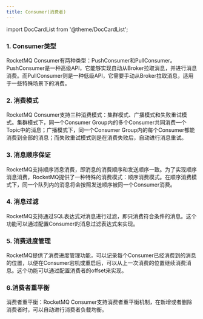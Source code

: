```yaml
---
title: Consumer(消费者)
---
```


import DocCardList from '@theme/DocCardList';

<DocCardList />

### 1. Consumer类型

RocketMQ Consumer有两种类型：PushConsumer和PullConsumer。PushConsumer是一种高级API，它能够实现自动从Broker拉取消息，并进行消息消费。而PullConsumer则是一种低级API，它需要手动从Broker拉取消息，适用于一些特殊场景下的消费。

### 2. 消费模式

RocketMQ Consumer支持三种消费模式：集群模式、广播模式和失败重试模式。集群模式下，同一个Consumer Group内的多个Consumer共同消费一个Topic中的消息；广播模式下，同一个Consumer Group内的每个Consumer都能消费到全部的消息；而失败重试模式则是在消费失败后，自动进行消息重试。

### 3. 消息顺序保证

RocketMQ支持顺序消息消费，即消息的消费顺序和发送顺序一致。为了实现顺序消息消费，RocketMQ提供了一种特殊的消费模式：顺序消费模式。在顺序消费模式下，同一个队列内的消息将会按照发送顺序被同一个Consumer消费。

### 4. 消息过滤

RocketMQ支持通过SQL表达式对消息进行过滤，即只消费符合条件的消息。这个功能可以通过配置Consumer的消息过滤表达式来实现。

### 5. 消费进度管理

RocketMQ提供了消费进度管理功能，可以记录每个Consumer已经消费到的消息的位置，以便在Consumer宕机或重启后，可以从上一次消费的位置继续消费消息。这个功能可以通过配置消费者的offset来实现。

### 6.消费者重平衡

消费者重平衡：RocketMQ Consumer支持消费者重平衡机制，在新增或者删除消费者时，可以自动进行消费者负载均衡。